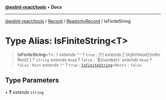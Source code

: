[**@eslint-react/tools**](../../../../../README.md) • **Docs**

***

[@eslint-react/tools](../../../../../README.md) / [Record](../../../README.md) / [ReadonlyRecord](../README.md) / IsFiniteString

# Type Alias: IsFiniteString\<T\>

> **IsFiniteString**\<`T`\>: `T` *extends* `""` ? `true` : [`T`] *extends* [\`$\{infer Head\}$\{infer Rest\}\`] ? `string` *extends* `Head` ? `false` : \`$\{number\}\` *extends* `Head` ? `false` : `Rest` *extends* `""` ? `true` : [`IsFiniteString`](IsFiniteString.md)\<`Rest`\> : `false`

## Type Parameters

• **T** *extends* `string`
